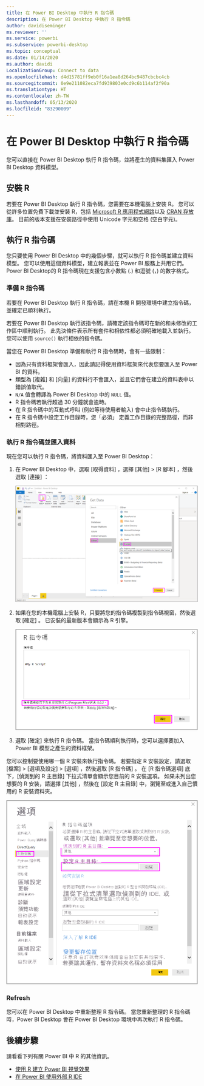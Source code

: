 ```yaml
---
title: 在 Power BI Desktop 中執行 R 指令碼
description: 在 Power BI Desktop 中執行 R 指令碼
author: davidiseminger
ms.reviewer: ''
ms.service: powerbi
ms.subservice: powerbi-desktop
ms.topic: conceptual
ms.date: 01/14/2020
ms.author: davidi
LocalizationGroup: Connect to data
ms.openlocfilehash: d4d15781ff9eb0f16a1ea8d264bc9487cbcbc4cb
ms.sourcegitcommit: 0e9e211082eca7fd939803e0cd9c6b114af2f90a
ms.translationtype: HT
ms.contentlocale: zh-TW
ms.lasthandoff: 05/13/2020
ms.locfileid: "83290009"
---
```

# <a name="run-r-scripts-in-power-bi-desktop"></a>在 Power BI Desktop 中執行 R 指令碼

您可以直接在 Power BI Desktop 執行 R 指令碼，並將產生的資料集匯入 Power BI Desktop 資料模型。

## <a name="install-r"></a>安裝 R

若要在 Power BI Desktop 執行 R 指令碼，您需要在本機電腦上安裝 R。 您可以從許多位置免費下載並安裝 R，包括 [Microsoft R 應用程式網路](https://mran.revolutionanalytics.com/download/)以及 [CRAN 存放庫](https://cran.r-project.org/bin/windows/base/)。 目前的版本支援在安裝路徑中使用 Unicode 字元和空格 (空白字元)。

## <a name="run-r-scripts"></a>執行 R 指令碼

您只要使用 Power BI Desktop 中的幾個步驟，就可以執行 R 指令碼並建立資料模型。 您可以使用這個資料模型，建立報表並在 Power BI 服務上共用它們。 Power BI Desktop的 R 指令碼現在支援包含小數點 (.) 和逗號 (，) 的數字格式。

### <a name="prepare-an-r-script"></a>準備 R 指令碼

若要在 Power BI Desktop 執行 R 指令碼，請在本機 R 開發環境中建立指令碼，並確定已順利執行。

若要在 Power BI Desktop 執行該指令碼，請確定該指令碼可在新的和未修改的工作區中順利執行。 此先決條件表示所有套件和相依性都必須明確地載入並執行。 您可以使用 `source()` 執行相依的指令碼。

當您在 Power BI Desktop 準備和執行 R 指令碼時，會有一些限制：

* 因為只有資料框架會匯入，因此請記得使用資料框架來代表您要匯入至 Power BI 的資料。
* 類型為 [複雜] 和 [向量] 的資料行不會匯入，並且它們會在建立的資料表中以錯誤值取代。
* `N/A` 值會轉譯為 Power BI Desktop 中的 `NULL` 值。
* R 指令碼若執行超過 30 分鐘就會逾時。
* 在 R 指令碼中的互動式呼叫 (例如等待使用者輸入) 會中止指令碼執行。
* 在 R 指令碼中設定工作目錄時，您「必須」  定義工作目錄的完整路徑，而非相對路徑。

### <a name="run-your-r-script-and-import-data"></a>執行 R 指令碼並匯入資料

現在您可以執行 R 指令碼，將資料匯入至 Power BI Desktop：

1. 在 Power BI Desktop 中，選取 [取得資料]  ，選擇 [其他]   > [R 腳本]  ，然後選取 [連接]  ：

    ![連線到 R 指令碼，[其他] 類別，[取得資料] 對話方塊，Power BI Desktop](media/desktop-r-scripts/r-scripts-1.png)

2. 如果在您的本機電腦上安裝 R，只要將您的指令碼複製到指令碼視窗，然後選取 [確定]  。 已安裝的最新版本會顯示為 R 引擎。

    ![[R 指令碼] 對話方塊，Power BI Desktop](media/desktop-r-scripts/r-scripts-2.png)

3. 選取 [確定]  來執行 R 指令碼。 當指令碼順利執行時，您可以選擇要加入 Power BI 模型之產生的資料框架。

您可以控制要使用哪一個 R 安裝來執行指令碼。 若要指定 R 安裝設定，請選取 [檔案]   > [選項及設定]   > [選項]  ，然後選取 [R 指令碼]  。 在 [R 指令碼選項]  底下，[偵測到的 R 主目錄]  下拉式清單會顯示您目前的 R 安裝選項。 如果未列出您想要的 R 安裝，請選擇 [其他]  ，然後在 [設定 R 主目錄]  中，瀏覽至或進入自己慣用的 R 安裝資料夾。

![[R 指令碼] 選項，[選項] 對話方塊，Power BI Desktop](media/desktop-r-scripts/r-scripts-4.png)

### <a name="refresh"></a>Refresh

您可以在 Power BI Desktop 中重新整理 R 指令碼。 當您重新整理的 R 指令碼時，Power BI Desktop 會在 Power BI Desktop 環境中再次執行 R 指令碼。

## <a name="next-steps"></a>後續步驟

請看看下列有關 Power BI 中 R 的其他資訊。

* [使用 R 建立 Power BI 視覺效果](../create-reports/desktop-r-visuals.md)
* [在 Power BI 使用外部 R IDE](desktop-r-ide.md)
